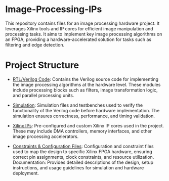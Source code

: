 # Image-Processing-IPs
This repository contains files for an image processing hardware project. It leverages Xilinx tools and IP cores for efficient image manipulation and processing tasks. It aims to implement key image processing algorithms on an FPGA, providing a hardware-accelerated solution for tasks such as filtering and edge detection.

# Project Structure
+ <u>RTL/Verilog Code</u>: Contains the Verilog source code for implementing the image processing algorithms at the hardware level. These modules include processing blocks such as filters, image transformation logic, and parallel processing units.

+ <u>Simulation</u>: Simulation files and testbenches used to verify the functionality of the Verilog code before hardware implementation. The simulation ensures correctness, performance, and timing validation.

+ <u>Xilinx IPs</u>: Pre-configured and custom Xilinx IP cores used in the project. These may include DMA controllers, memory interfaces, and other image processing accelerators.

+ <u>Constraints & Configuration Files</u>: Configuration and constraint files used to map the design to specific Xilinx FPGA hardware, ensuring correct pin assignments, clock constraints, and resource utilization.
Documentation: Provides detailed descriptions of the design, setup instructions, and usage guidelines for simulation and hardware deployment.
